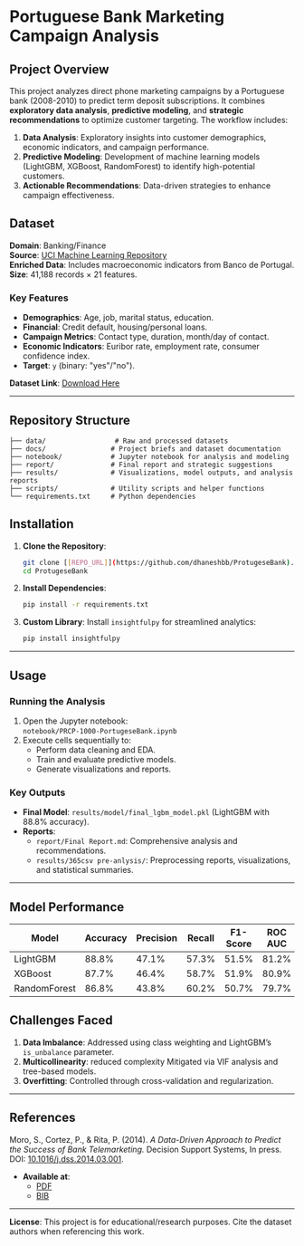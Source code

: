 # Portuguese Bank Marketing Campaign Analysis

## Project Overview
This project analyzes direct phone marketing campaigns by a Portuguese bank (2008-2010) to predict term deposit subscriptions. It combines **exploratory data analysis**, **predictive modeling**, and **strategic recommendations** to optimize customer targeting. The workflow includes:

1. **Data Analysis**: Exploratory insights into customer demographics, economic indicators, and campaign performance.
2. **Predictive Modeling**: Development of machine learning models (LightGBM, XGBoost, RandomForest) to identify high-potential customers.
3. **Actionable Recommendations**: Data-driven strategies to enhance campaign effectiveness.

## Dataset
**Domain**: Banking/Finance  
**Source**: [UCI Machine Learning Repository](https://archive.ics.uci.edu/ml/datasets/Bank+Marketing)  
**Enriched Data**: Includes macroeconomic indicators from Banco de Portugal.  
**Size**: 41,188 records × 21 features.  

### Key Features
- **Demographics**: Age, job, marital status, education.  
- **Financial**: Credit default, housing/personal loans.  
- **Campaign Metrics**: Contact type, duration, month/day of contact.  
- **Economic Indicators**: Euribor rate, employment rate, consumer confidence index.  
- **Target**: `y` (binary: "yes"/"no"). 

**Dataset Link**: [Download Here](https://d3libtxjj3aepc.cloudfront.net/projects/CDS-Capstone-Projects/PRCP-1000-ProtugeseBank.zip)

---

## Repository Structure
```
├── data/                 # Raw and processed datasets
├── docs/                # Project briefs and dataset documentation
├── notebook/            # Jupyter notebook for analysis and modeling
├── report/              # Final report and strategic suggestions
├── results/             # Visualizations, model outputs, and analysis reports
├── scripts/             # Utility scripts and helper functions
└── requirements.txt     # Python dependencies
```

## Installation
1. **Clone the Repository**:
   ```bash
   git clone [[REPO_URL]](https://github.com/dhaneshbb/ProtugeseBank).git
   cd ProtugeseBank
   ```
2. **Install Dependencies**:
   ```bash
   pip install -r requirements.txt
   ```
3. **Custom Library**: Install `insightfulpy` for streamlined analytics:
   ```bash
   pip install insightfulpy
   ```

---

## Usage
### Running the Analysis
1. Open the Jupyter notebook:  
   `notebook/PRCP-1000-PortugeseBank.ipynb`
2. Execute cells sequentially to:
   - Perform data cleaning and EDA.
   - Train and evaluate predictive models.
   - Generate visualizations and reports.

### Key Outputs
- **Final Model**: `results/model/final_lgbm_model.pkl` (LightGBM with 88.8% accuracy).
- **Reports**:  
  - `report/Final Report.md`: Comprehensive analysis and recommendations.
  - `results/365csv pre-anlysis/`: Preprocessing reports, visualizations, and statistical summaries.

---

## Model Performance
| Model      | Accuracy | Precision | Recall | F1-Score | ROC AUC |
|------------|----------|-----------|--------|----------|---------|
| LightGBM   | 88.8%    | 47.1%     | 57.3%  | 51.5%    | 81.2%   |
| XGBoost    | 87.7%    | 46.4%     | 58.7%  | 51.9%    | 80.9%   |
| RandomForest | 86.8%  | 43.8%     | 60.2%  | 50.7%    | 79.7%   |

## Challenges Faced
1. **Data Imbalance**: Addressed using class weighting and LightGBM’s `is_unbalance` parameter.
2. **Multicollinearity**: reduced complexity Mitigated via VIF analysis and tree-based models.
3. **Overfitting**: Controlled through cross-validation and regularization.

---

## References

Moro, S., Cortez, P., & Rita, P. (2014). *A Data-Driven Approach to Predict the Success of Bank Telemarketing.* Decision Support Systems, In press. DOI: [10.1016/j.dss.2014.03.001](http://dx.doi.org/10.1016/j.dss.2014.03.001).

- **Available at**:
  - [PDF](http://dx.doi.org/10.1016/j.dss.2014.03.001)
  - [BIB](http://www3.dsi.uminho.pt/pcortez/bib/2014-dss.txt)

---

**License**: This project is for educational/research purposes. Cite the dataset authors when referencing this work.
